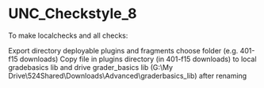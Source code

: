 # UNC_Checkstyle_8
 To make localchecks and all checks:
 
 Export directory
 deployable plugins and fragments
 choose folder (e.g. 401-f15 downloads)
 Copy file in plugins directory (in 401-f15 downloads) to local gradebasics lib
 and drive grader_basics lib (G:\My Drive\524Shared\Downloads\Advanced\graderbasics_lib)
  after renaming
